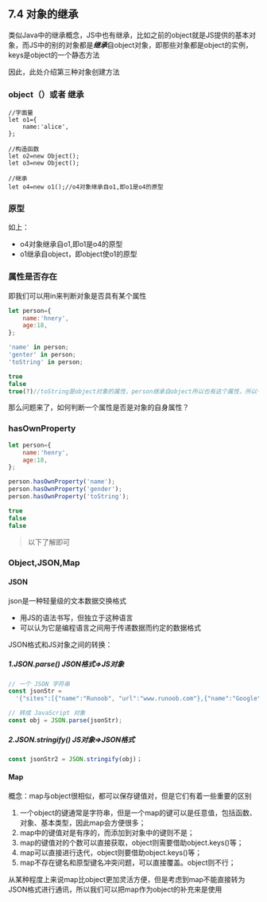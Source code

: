 ## 7.4 对象的继承

类似Java中的继承概念，JS中也有继承，比如之前的object就是JS提供的基本对象，而JS中的别的对象都是***继承***自object对象，即那些对象都是object的实例，keys是object的一个静态方法

因此，此处介绍第三种对象创建方法

### object（）或者 继承

```
//字面量
let o1={
	name:'alice',
};

//构造函数
let o2=new Object();
let o3=new Object();

//继承
let o4=new o1();//o4对象继承自o1,即o1是o4的原型

```

### 原型

如上：

* o4对象继承自o1,即o1是o4的原型
* o1继承自object，即object使o1的原型

### 属性是否存在

即我们可以用in来判断对象是否具有某个属性

```js
let person={
	name:'hnery',
	age:18,
};

'name' in person;
'genter' in person;
'toString' in person;
```

```js
true
false
true(?)//toString是object对象的属性，person继承自object所以也有这个属性，所以一个对象的属性我们可以分为自身属性和继承属性
```

那么问题来了，如何判断一个属性是否是对象的自身属性？

### hasOwnProperty

```js
let person={
	name:'henry',
	age:18,
};

person.hasOwnProperty('name');
person.hasOwnProperty('gender');
person.hasOwnProperty('toString');
```

```js
true
false
false
```



> 以下了解即可

### Object,JSON,Map

#### JSON

json是一种轻量级的文本数据交换格式

* 用JS的语法书写，但独立于这种语言
* 可以认为它是编程语言之间用于传递数据而约定的数据格式

JSON格式和JS对象之间的转换：

##### 1.JSON.parse()	JSON格式=>JS对象

```js
// 一个 JSON 字符串
const jsonStr =
  '{"sites":[{"name":"Runoob", "url":"www.runoob.com"},{"name":"Google", "url":"www.google.com"},{"name":"Taobao", "url":"www.taobao.com"}]}';

// 转成 JavaScript 对象
const obj = JSON.parse(jsonStr);
```

##### 2.JSON.stringify()	JS对象=>JSON格式

```js
const jsonStr2 = JSON.stringify(obj)；
```

#### Map

概念：map与object很相似，都可以保存键值对，但是它们有着一些重要的区别

1. 一个object的键通常是字符串，但是一个map的键可以是任意值，包括函数、对象、基本类型，因此map会方便很多；
2. map中的键值对是有序的，而添加到对象中的键则不是；
3. map的键值对的个数可以直接获取，object则需要借助object.keys()等；
4. map可以直接进行迭代，object则要借助object.keys()等；
5. map不存在键名和原型键名冲突问题，可以直接覆盖。object则不行；

从某种程度上来说map比object更加灵活方便，但是考虑到map不能直接转为JSON格式进行通讯，所以我们可以把map作为object的补充来是使用